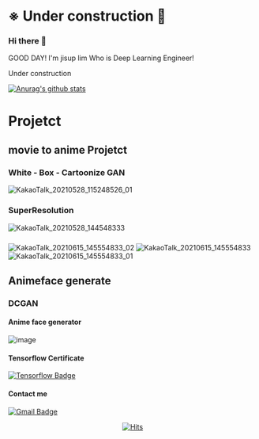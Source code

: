 # ※ Under construction 🚧
 
 


### Hi there 👋
GOOD DAY!  I'm jisup lim Who is Deep Learning Engineer!




Under construction


<!--
**G-sup/G-sup** is a ✨ _special_ ✨ repository because its `README.md` (this file) appears on your GitHub profile.

Here are some ideas to get you started:

- 🔭 I’m currently working on ...
- 🌱 I’m currently learning ...
- 👯 I’m looking to collaborate on ...
- 🤔 I’m looking for help with ...
- 💬 Ask me about ...
- 📫 How to reach me: ...
- 😄 Pronouns: ...
- ⚡ Fun fact: ...
-->







  [![Anurag's github stats](https://github-readme-stats.vercel.app/api?username=G-sup)](https://github.com/anuraghazra/github-readme-stats)



# Projetct
## movie to anime Projetct
### White - Box - Cartoonize GAN
![KakaoTalk_20210528_115248526_01](https://user-images.githubusercontent.com/76672819/119936392-10209c80-bfc4-11eb-9f51-54b88fa71098.gif)

### SuperResolution
![KakaoTalk_20210528_144548333](https://user-images.githubusercontent.com/76672819/119936368-05fe9e00-bfc4-11eb-9a92-1735e792db69.gif)

### 
![KakaoTalk_20210615_145554833_02](https://user-images.githubusercontent.com/76672819/122010150-c9b9a300-cdf5-11eb-8dba-8b65e2e16753.gif) 
![KakaoTalk_20210615_145554833](https://user-images.githubusercontent.com/76672819/122010137-c7574900-cdf5-11eb-9ee8-658e4b49b506.gif)
![KakaoTalk_20210615_145554833_01](https://user-images.githubusercontent.com/76672819/122010145-c9210c80-cdf5-11eb-92b8-4d5be332a89e.gif)



## Animeface generate
### DCGAN
#### Anime face generator
![image](https://user-images.githubusercontent.com/76672819/120737992-09e17180-c52a-11eb-8c66-ed3cc278b6f0.png)

#### Tensorflow Certificate
[![Tensorflow Badge](http://img.shields.io/badge/TensorFlow-FF6F00?style=flat-square&logo=Tensorflow&logoColor=white)](https://api.accredible.com/v1/frontend/credential_website_embed_image/certificate/30937809)
#### Contact me
[![Gmail Badge](https://img.shields.io/badge/Gmail-d14836?style=flat-square&logo=Gmail&logoColor=white&link=mailto:jisup1994@gmail.com)](mailto:jisup1994@gmail.com)




<div align=center>  
  
[![Hits](https://hits.seeyoufarm.com/api/count/incr/badge.svg?url=https%3A%2F%2Fgithub.com%2FG-sup&count_bg=%2379C83D&title_bg=%23555555&icon=&icon_color=%23E7E7E7&title=hits&edge_flat=false)](https://hits.seeyoufarm.com)

</div>

